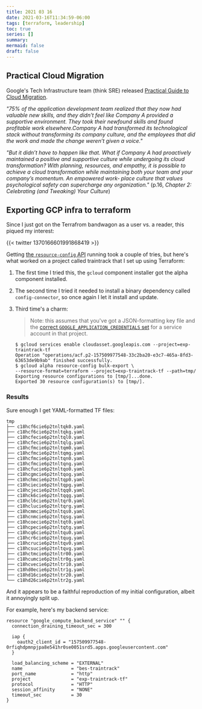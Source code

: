 ```yaml
---
title: 2021 03 16
date: 2021-03-16T11:34:59-06:00
tags: [terraform, leadership]
toc: true
series: []
summary: 
mermaid: false
draft: false
---
```


## Practical Cloud Migration

Google's Tech Infrastructure team (think SRE) released [Practical Guide to Cloud Migration](https://sre.google/resources/practices-and-processes/practical-guide-to-cloud-migration/).

  _"75% of the application development team realized that they now had valuable new skills, and they didn’t feel like Company A provided a supportive environment.
  They took their newfound skills and found profitable work elsewhere.Company A had transformed its technological stack without transforming its company culture, and the employees that did the work and made the change weren’t given a voice."_

  _"But it didn’t have to happen like that.
  What if Company A had proactively maintained a positive and supportive culture while undergoing its cloud transformation?
  With planning, resources, and empathy, it is possible to achieve a cloud transformation while maintaining both your team and your company’s momentum.
  An empowered work‐ place culture that values psychological safety can supercharge any organization."_ (p.16, _Chapter 2: Celebrating (and Tweaking) Your Culture_)

## Exporting GCP infra to terraform

Since I just got on the Terrafrom bandwagon as a user vs. a reader, this piqued my interest:

{{< twitter 1370166601991868419 >}}

Getting [the `resource-config` API](https://cloud.google.com/sdk/gcloud/reference/alpha/resource-config) running took a couple of tries, but here's what worked on a project called traintrack that I set up using Terraform:


1. The first time I tried this, the `gcloud` component installer got the alpha component installed.
1. The second time I tried it needed to install a binary dependency called `config-connector`, so once again I let it install and update.
1. Third time's a charm:

    > Note: this assumes that you've got a JSON-formatting key file and
    > the [correct `GOOGLE_APPLICATION_CREDENTIALS` set](https://cloud.google.com/docs/authentication/getting-started)
    > for a service account in that project.

    ```shell
    $ gcloud services enable cloudasset.googleapis.com --project=exp-traintrack-tf
    Operation "operations/acf.p2-157509977548-33c2ba20-e3c7-465a-8fd3-63653de9b9ab" finished successfully.
    $ gcloud alpha resource-config bulk-export \
    --resource-format=terraform --project=exp-traintrack-tf --path=tmp/
    Exporting resource configurations to [tmp/]...done.
    Exported 30 resource configuration(s) to [tmp/].
    ```

### Results

Sure enough I get YAML-formatted TF files:

```shell
tmp
├── c18hcf6cie6p2tnltqk0.yaml
├── c18hcf6cie6p2tnltqkg.yaml
├── c18hcfecie6p2tnltql0.yaml
├── c18hcfecie6p2tnltqlg.yaml
├── c18hcfmcie6p2tnltqm0.yaml
├── c18hcfmcie6p2tnltqmg.yaml
├── c18hcfmcie6p2tnltqn0.yaml
├── c18hcfmcie6p2tnltqng.yaml
├── c18hcfucie6p2tnltqo0.yaml
├── c18hcgmcie6p2tnltqog.yaml
├── c18hchmcie6p2tnltqp0.yaml
├── c18hciecie6p2tnltqpg.yaml
├── c18hcjecie6p2tnltqq0.yaml
├── c18hck6cie6p2tnltqqg.yaml
├── c18hcl6cie6p2tnltqr0.yaml
├── c18hclucie6p2tnltqrg.yaml
├── c18hcmmcie6p2tnltqs0.yaml
├── c18hcnmcie6p2tnltqsg.yaml
├── c18hcoecie6p2tnltqt0.yaml
├── c18hcpecie6p2tnltqtg.yaml
├── c18hcq6cie6p2tnltqu0.yaml
├── c18hcr6cie6p2tnltqug.yaml
├── c18hcrucie6p2tnltqv0.yaml
├── c18hcsucie6p2tnltqvg.yaml
├── c18hctmcie6p2tnltr00.yaml
├── c18hcumcie6p2tnltr0g.yaml
├── c18hcvecie6p2tnltr10.yaml
├── c18hd0ecie6p2tnltr1g.yaml
├── c18hd16cie6p2tnltr20.yaml
└── c18hd26cie6p2tnltr2g.yaml
```

And it appears to be a faithful reproduction of my initial configuration, albeit it annoyingly split up.

For example, here's my backend service:

```hcl
resource "google_compute_backend_service" "" {
  connection_draining_timeout_sec = 300

  iap {
    oauth2_client_id = "157509977548-0rfiqhdpmnpjpa8e541hr0se0051srd5.apps.googleusercontent.com"
  }

  load_balancing_scheme = "EXTERNAL"
  name                  = "bes-traintrack"
  port_name             = "http"
  project               = "exp-traintrack-tf"
  protocol              = "HTTP"
  session_affinity      = "NONE"
  timeout_sec           = 30
}
```
